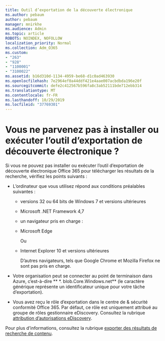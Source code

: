 ```yaml
---
title: Outil d’exportation de la découverte électronique
ms.author: pebaum
author: pebaum
manager: mnirkhe
ms.audience: Admin
ms.topic: article
ROBOTS: NOINDEX, NOFOLLOW
localization_priority: Normal
ms.collection: Adm_O365
ms.custom:
- "263"
- "928"
- "1100001"
- "3100022"
ms.assetid: b16d310d-1134-4959-be68-d1c0ad463930
ms.openlocfilehash: 7e2964ef0a44ddf421e4aae007acbdbda196e20f
ms.sourcegitcommit: defe2c412567b596fa8c3ab52111bde712ebb314
ms.translationtype: MT
ms.contentlocale: fr-FR
ms.lasthandoff: 10/29/2019
ms.locfileid: "37769301"
---
```

# <a name="cant-install-or-run-the-ediscovery-export-tool"></a>Vous ne parvenez pas à installer ou exécuter l’outil d’exportation de découverte électronique ?

Si vous ne pouvez pas installer ou exécuter l’outil d’exportation de découverte électronique Office 365 pour télécharger les résultats de la recherche, vérifiez les points suivants :
  
- L’ordinateur que vous utilisez répond aux conditions préalables suivantes :

  - versions 32 ou 64 bits de Windows 7 et versions ultérieures

  - Microsoft .NET Framework 4,7

  - un navigateur pris en charge :

  - Microsoft Edge

    Ou

  - Internet Explorer 10 et versions ultérieures

    D’autres navigateurs, tels que Google Chrome et Mozilla Firefox ne sont pas pris en charge.

- Votre organisation peut se connecter au point de terminaison dans Azure, c’est-à-dire ** \*. blob.Core.Windows.net** (le caractère générique représente un identificateur unique pour votre tâche d’exportation).

- Vous avez reçu le rôle d’exportation dans le centre de &amp; sécurité conformité Office 365. Par défaut, ce rôle est uniquement attribué au groupe de rôles gestionnaire eDiscovery. Consultez la rubrique [attribution d’autorisations eDiscovery](https://docs.microsoft.com/office365/securitycompliance/assign-ediscovery-permissions).

Pour plus d’informations, consultez la rubrique [exporter des résultats de recherche de contenu](https://docs.microsoft.com/office365/securitycompliance/export-search-results).
  